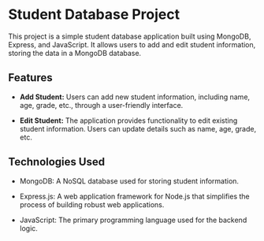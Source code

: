 # Student Database Project

This project is a simple student database application built using MongoDB, Express, and JavaScript. It allows users to add and edit student information, storing the data in a MongoDB database.

## Features

- **Add Student:** Users can add new student information, including name, age, grade, etc., through a user-friendly interface.

- **Edit Student:** The application provides functionality to edit existing student information. Users can update details such as name, age, grade, etc.

## Technologies Used

- MongoDB: A NoSQL database used for storing student information.

- Express.js: A web application framework for Node.js that simplifies the process of building robust web applications.

- JavaScript: The primary programming language used for the backend logic.



